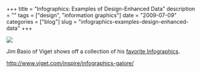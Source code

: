+++
title = "Infographics: Examples of Design-Enhanced Data"
description = ""
tags = ["design", "information graphics"]
date = "2009-07-09"
categories = ["blog"]
slug = "infographics-examples-design-enhanced-data"
+++



  <div class="notebook-screenshot"><a href="http://www.viget.com/inspire/infographics-galore/"><img src="//konigi.com/media/bluga/wt4a55eeb08574d.jpg"/></a></div><p>Jim Basio of Viget shows off a collection of his <a href="http://www.viget.com/inspire/infographics-galore/">favorite Infographics</a>.</p>
    
  <a href="http://www.viget.com/inspire/infographics-galore/">http://www.viget.com/inspire/infographics-galore/</a>
